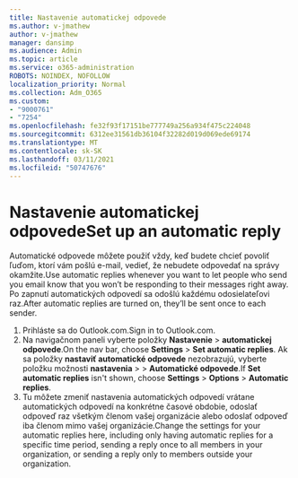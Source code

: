 ```yaml
---
title: Nastavenie automatickej odpovede
ms.author: v-jmathew
author: v-jmathew
manager: dansimp
ms.audience: Admin
ms.topic: article
ms.service: o365-administration
ROBOTS: NOINDEX, NOFOLLOW
localization_priority: Normal
ms.collection: Adm_O365
ms.custom:
- "9000761"
- "7254"
ms.openlocfilehash: fe32f93f17151be777749a256a934f475c224048
ms.sourcegitcommit: 6312ee31561db36104f32282d019d069ede69174
ms.translationtype: MT
ms.contentlocale: sk-SK
ms.lasthandoff: 03/11/2021
ms.locfileid: "50747676"
---
```

# <a name="set-up-an-automatic-reply"></a><span data-ttu-id="d8b5b-102">Nastavenie automatickej odpovede</span><span class="sxs-lookup"><span data-stu-id="d8b5b-102">Set up an automatic reply</span></span>

<span data-ttu-id="d8b5b-103">Automatické odpovede môžete použiť vždy, keď budete chcieť povoliť ľuďom, ktorí vám pošlú e-mail, vedieť, že nebudete odpovedať na správy okamžite.</span><span class="sxs-lookup"><span data-stu-id="d8b5b-103">Use automatic replies whenever you want to let people who send you email know that you won’t be responding to their messages right away.</span></span> <span data-ttu-id="d8b5b-104">Po zapnutí automatických odpovedí sa odošlú každému odosielateľovi raz.</span><span class="sxs-lookup"><span data-stu-id="d8b5b-104">After automatic replies are turned on, they’ll be sent once to each sender.</span></span>

1. <span data-ttu-id="d8b5b-105">Prihláste sa do Outlook.com.</span><span class="sxs-lookup"><span data-stu-id="d8b5b-105">Sign in to Outlook.com.</span></span>
2. <span data-ttu-id="d8b5b-106">Na navigačnom paneli vyberte položky **Nastavenie**  >  **automatickej odpovede**.</span><span class="sxs-lookup"><span data-stu-id="d8b5b-106">On the nav bar, choose **Settings** > **Set automatic replies**.</span></span> <span data-ttu-id="d8b5b-107">Ak sa položky **nastaviť automatické odpovede** nezobrazujú, vyberte položku možnosti **nastavenia**  >    >  **Automatické odpovede**.</span><span class="sxs-lookup"><span data-stu-id="d8b5b-107">If **Set automatic replies** isn't shown, choose **Settings** > **Options** > **Automatic replies**.</span></span>
3. <span data-ttu-id="d8b5b-108">Tu môžete zmeniť nastavenia automatických odpovedí vrátane automatických odpovedí na konkrétne časové obdobie, odoslať odpoveď raz všetkým členom vašej organizácie alebo odoslať odpoveď iba členom mimo vašej organizácie.</span><span class="sxs-lookup"><span data-stu-id="d8b5b-108">Change the settings for your automatic replies here, including only having automatic replies for a specific time period, sending a reply once to all members in your organization, or sending a reply only to members outside your organization.</span></span>
